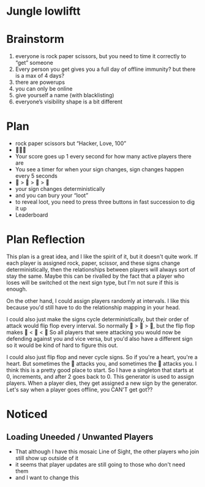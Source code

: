# Jungle lowliftt

# Brainstorm

1. everyone is rock paper scissors, but you need to time it correctly to “get” someone
2. Every person you get gives you a full day of offline immunity? but there is a max of 4 days?
3. there are powerups
4. you can only be online 
5. give yourself a name (with blacklisting)
6. everyone’s visibility shape is a bit different


# Plan
- rock paper scissors but “Hacker, Love, 100”
- 👾💛💯
- Your score goes up 1 every second for how many active players there are
- You see a timer for when your sign changes, sign changes happen every 5 seconds
-  👾 > 💯 > 💛 > 👾
- your sign changes deterministically
- and you can bury your “loot”
- to reveal loot, you need to press three buttons in fast succession to dig it up
- Leaderboard

# Plan Reflection

This plan is a great idea, and I like the spirit of it, but it doesn't quite work.
If each player is assigned rock, paper, scissor, and these signs change deterministically, then the relationships between players will always sort of stay the same.
Maybe this can be rivalled by the fact that a player who loses will be switched ot the next sign type, but I'm not sure if this is enough.

On the other hand, I could assign players randomly at intervals.
I like this because you'd still have to do the relationship mapping in your head.

I could also just make the signs cycle deterministically, but their order of attack would flip flop every interval. So normally
💛 > 👾 > 💯, but the flip flop makes 💛 < 👾 < 💯
So all players that were attacking you would now be defending against you and vice versa, but you'd also have a different sign so it would be kind of hard to figure this out.

I could also just flip flop and never cycle signs. So if you're a heart, you're a heart. But sometimes the 👾 attacks you, and sometimes the 💯 attacks you.
I think this is a pretty good place to start.
So I have a singleton that starts at 0, increments, and after 2 goes back to 0. This generator is used to assign players.
When a player dies, they get assigned a new sign by the generator.
Let's say when a player goes offline, you CAN'T get got??

# Noticed
## Loading Uneeded / Unwanted Players
- That although I have this mosaic Line of Sight, the other players who join still show up outside of it
- it seems that player updates are still going to those who don't need them
- and I want to change this